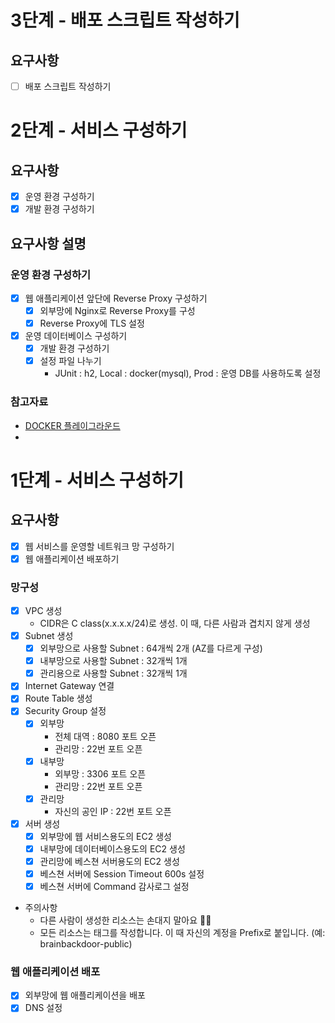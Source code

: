 # 3단계 - 배포 스크립트 작성하기
## 요구사항
- [ ] 배포 스크립트 작성하기

# 2단계 - 서비스 구성하기
## 요구사항
- [x] 운영 환경 구성하기 
- [x] 개발 환경 구성하기

## 요구사항 설명
### 운영 환경 구성하기
- [x] 웹 애플리케이션 앞단에 Reverse Proxy 구성하기
  - [x] 외부망에 Nginx로 Reverse Proxy를 구성
  - [x] Reverse Proxy에 TLS 설정
- [x] 운영 데이터베이스 구성하기
  - [x] 개발 환경 구성하기
  - [x] 설정 파일 나누기
    - JUnit : h2, Local : docker(mysql), Prod : 운영 DB를 사용하도록 설정

### 참고자료
- [DOCKER 플레이그라운드](https://github.com/brainbackdoor/playground-docker/tree/master/week1)
- 

# 1단계 - 서비스 구성하기
## 요구사항
- [x] 웹 서비스를 운영할 네트워크 망 구성하기
- [x] 웹 애플리케이션 배포하기

### 망구성
- [x] VPC 생성
  - CIDR은 C class(x.x.x.x/24)로 생성. 이 때, 다른 사람과 겹치지 않게 생성
- [x] Subnet 생성
  - [x] 외부망으로 사용할 Subnet : 64개씩 2개 (AZ를 다르게 구성)
  - [x] 내부망으로 사용할 Subnet : 32개씩 1개
  - [x] 관리용으로 사용할 Subnet : 32개씩 1개
- [x] Internet Gateway 연결
- [x] Route Table 생성
- [x] Security Group 설정
  - [x] 외부망
    - 전체 대역 : 8080 포트 오픈
    - 관리망 : 22번 포트 오픈
  - [x] 내부망
    - 외부망 : 3306 포트 오픈
    - 관리망 : 22번 포트 오픈
  - [x] 관리망
    - 자신의 공인 IP : 22번 포트 오픈
- [x] 서버 생성
  - [x] 외부망에 웹 서비스용도의 EC2 생성
  - [x] 내부망에 데이터베이스용도의 EC2 생성
  - [x] 관리망에 베스쳔 서버용도의 EC2 생성
  - [x] 베스쳔 서버에 Session Timeout 600s 설정
  - [x] 베스쳔 서버에 Command 감사로그 설정
- 주의사항
  - 다른 사람이 생성한 리소스는 손대지 말아요 🙏🏻
  - 모든 리소스는 태그를 작성합니다. 이 때 자신의 계정을 Prefix로 붙입니다. (예: brainbackdoor-public)

### 웹 애플리케이션 배포
- [x] 외부망에 웹 애플리케이션을 배포
- [x] DNS 설정
